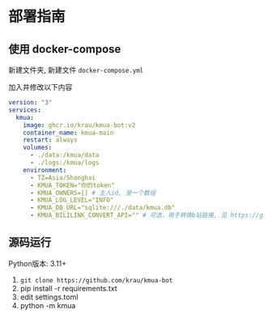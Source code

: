 # 部署指南

## 使用 docker-compose

新建文件夹, 新建文件 `docker-compose.yml`

加入并修改以下内容

```yml
version: "3"
services:
  kmua:
    image: ghcr.io/krau/kmua-bot:v2
    container_name: kmua-main
    restart: always
    volumes:
      - ./data:/kmua/data
      - ./logs:/kmua/logs
    environment:
      - TZ=Asia/Shanghai
      - KMUA_TOKEN="你的token"
      - KMUA_OWNERS=[] # 主人id, 是一个数组
      - KMUA_LOG_LEVEL="INFO"
      - KMUA_DB_URL="sqlite:///./data/kmua.db"
      - KMUA_BILILINK_CONVERT_API="" # 可选，用于转换b站链接, 见 https://github.com/krau/bililink-converter
```

## 源码运行

Python版本: 3.11+

1. `git clone https://github.com/krau/kmua-bot`
2. pip install -r requirements.txt
3. edit settings.toml
4. python -m kmua